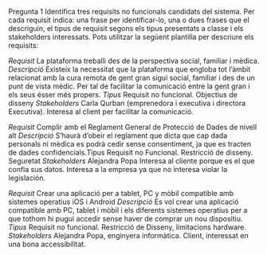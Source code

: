 Pregunta 1 
Identifica tres requisits no funcionals candidats del sistema. Per cada requisit indica: una frase per identificar-lo, una o dues frases que el descriguin, el tipus de requisit segons els tipus presentats a classe i els stakeholders interessats.
Pots utilitzar la següent plantilla per descriure els requisits:


*Requisit*
La plataforma treballi des de la perspectiva social, familiar i mèdica.
*Descripció*
Existeix la necessitat que la plataforma que engloba tot l’àmbit relacionat amb la cura remota de gent gran sigui social, familiar i des de un punt de vista mèdic. Per tal de facilitar la comunicació entre la gent gran i els seus ésser més propers.
*Tipus*
Requisit no funcional. Objectius de disseny
*Stakeholders*
Carla Qurban (emprenedora i executiva i directora Executiva). Interesa al client per facilitar la comunicació.

*Requisit*
Complir amb el Reglament General de Protecció de Dades de nivell alt
*Descripció*
S’haurà d’obeir el reglament que dicta que cap dada personals ni mèdica es podrà cedir sense consentiment, ja que es tracten de dades confidencials.Tipus
Requisit no Funcional. Restricció de disseny. Seguretat
*Stakeholders*
Alejandra Popa
Interesa al cliente porque es el que confia sus datos. 
Interesa a la empresa ya que no interesa violar la legislación.

*Requisit*
Crear una aplicació per a tablet, PC y mòbil compatible amb sistemes operatius iOS i Android
*Descripció*
Es vol crear una aplicació compatible amb PC, tablet i mòbil i els diferents sistemes operatius per a que tothom hi pugui accedir sense haver de comprar un nou dispositiu.
*Tipus*
Requisit no funcional. Restricció de Disseny, limitacions hardware.
*Stakeholders*
Alejandra Popa, enginyera informàtica.
Client, interessat en una bona accessibilitat.

